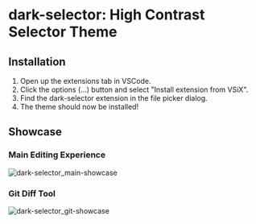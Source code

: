 # dark-selector: High Contrast Selector Theme

## Installation
1. Open up the extensions tab in VSCode.
2. Click the options (...) button and select "Install extension from VSiX".
3. Find the dark-selector extension in the file picker dialog.
4. The theme should now be installed!

## Showcase
### Main Editing Experience
![dark-selector_main-showcase](https://github.com/Ostoic/dark-selector/assets/8475295/2b10b5f9-a765-4e44-9e61-715fc8f17a5f)

### Git Diff Tool
![dark-selector_git-showcase](https://github.com/Ostoic/dark-selector/assets/8475295/e46c9046-f70e-4565-81dd-0133a6ac5fa6)
